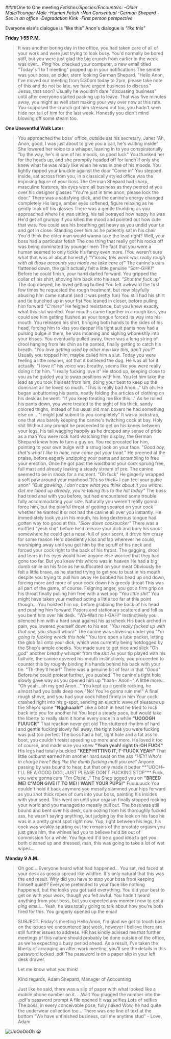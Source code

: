 ####One to One meeting
*Fetishes/Species/Encounters:
-Older Male/Younger Male
-Human Fetish
-Non Consentual
-German Shepard
-Sex in an office
-Degradation Kink
-First person perspective*

Everyone else's dialogue is "like this"
Anon's dialogue is *"like this"*

**Friday 1:55 P.M.**

>It was another boring day in the office, you had taken care of all of your work and were just trying to look busy.
>You'd normally be bored stiff, but you were just glad the big crunch from earlier in the week was over...
>*Ping*
>You checked your computer, a new email titled "Today's 1 to 1 meeting" popped up in your notifications
>The sender was your boss, an older, stern looking German Shepard.
>"Hello Anon, I've moved our meeting from 5:30pm today to 2pm, please take note of this and do not be late, we have urgent business to discuss."
>Jesus, that soon? Usually he wouldn't dare "discussing business" until after everyone started packing up to leave.
>That was five minutes away, you might as well start making your way over now at this rate.
>You supposed the crunch got him stressed out too, you hadn't seen hide nor tail of him for the last week.
>Honestly you didn't mind blowing off some steam too.

**One Uneventful Walk Later**

>You approached the boss' office, outside sat his secretary, Janet "Ah, Anon, good, I was just about to give you a call, he's waiting inside"
>She lowered her voice to a whisper, leaning in to you conspiratorially "by the way, he's in one of his moods, so good luck"
>You thanked her for the heads up, and she promptly headed off for lunch
>If only she knew what he was *really* like when he was in one of his moods.
>You lightly rapped your knuckle against the door
>"Come in"
>You stepped inside, sat across from you, in a classically styled office was the imposing figure of your boss
>The German Shepard had sharp, masculine features, his eyes were all business as they peered at you over his designer glasses
>"You're just in time anon, please lock the door."
>There was a satisfying click, and the canine's energy changed completely
>His large, amber eyes softened, figure relaxing as he gently took off his glasses
>There was a gentle thudding as you approached where he was sitting, his tail betrayed how happy he was
>He'd get all grumpy if you killed the mood and pointed out how cute that was.
>You could see his breathing get heavy as you undid your tie and got in close. Standing over him as he patiently sat in his chair
>You'd think the older man would wanna take the lead right?
>Well, your boss had a particular fetish
>The one thing that really got his rocks off was being dominated by younger men
>The fact that you were a human seemed to only tickle his fancy even more. (You weren't sure what that was all about honestly)
>*"Y'know, this week was really rough with all those accounts you made me take care of"*
>The canine's ears flattened down, the guilt actually felt a little genuine "Sorr-GHK!"
>Before he could finish, your hand darted forward. You gripped the collar of his shirt, shoving him back into his seat.
>*"Shut the fuck up"*
>The dog obeyed, he loved getting bullied
>You felt awkward the first few times he requested the rough treatment, but now playfully abusing him came natural (and it was pretty fun)
>You still had his shirt and tie bunched up in your fist
>You leaned in closer, before pulling him forward *"C'mere"*
>He feigned resistance, but you knew exactly what this slut wanted.
>Your mouths came together in a rough kiss, you could see him getting flushed as your tongue forced its way into his mouth.
>You released his shirt, bringing both hands to the sides of his head, forcing him to kiss you deeper
>His tight suit pants now had a pulsing bulge in them, he was moaning and sighing whoreishly into your kisses.
>You eventually pulled away, there was a long string of drool hanging from his chin as he panted, finally getting to catch his breath.
>*"You love getting used by other men like this, don't you?"*
>Usually you topped him, maybe called him a slut.
>Today you were feeling a little meaner, not that it bothered the dog. He was all for it actually.
>"I love it" his voice was breathy, seems like you were really doing it for him. "I really fucking love it"
>He stood up, keeping close to you as he guided you to swap positions with him. You let him take the lead as you took his seat from him, doing your best to keep up the dominant air he loved so much.
>"This is really bad Anon..." Uh oh.
>He began unbuttoning his pants, neatly folding the articles of clothing on his desk as he went.
>"If you keep treating me like this..."
>As he rolled his pants down, you were treated to the sight of his thick, sandy colored thighs, instead of his usual old man boxers he had something else on...
>"I might just submit to you completely"
>It was a jockstrap, one that was barely keeping the canine's twitching cock at bay.
>Holy shit
>Without any prompt he proceeded to get on his knees between your legs, his tail wagging happily as he dropped any sense of pride as a man
>You were rock hard watching this display, the German Shepard knew how to turn a guy on.
>You reciprocated for him, pointing to your own bulge with a smug look on your face. "*Good boy, that's what I like to hear, now come get your treat.*"
>He preened at the praise, before eagerly unzipping your pants and scrambling to free your erection.
>Once he got past the waistband your cock sprung free, full mast and already leaking a steady stream of pre.
>The canine seemed to be in shock for a moment. "Oh fuck"
>He gingerly wrapped a soft paw around your manhood
>"It's so thick~ I can feel your pulse anon"
>*"Quit gawking, I don't care what you think about it you whore. Get me lubed up already, you're taking this to the hilt today"*
>The boss had tried anal with you before, but had encountered some trouble fully accommodating your size.
>Naturally you weren't really gonna force him, but the playful threat of getting speared on your cock whether he wanted it or not had the canine all over you instantly.
>He immediately took you in his mouth, his long dexterous tongue had gotten way too good at this.
>*"Slow down cocksucker"*
>There was a muffled "yesh shir" before he'd release your dick and bury his snout somewhere he could get a nose-full of your scent, it drove him crazy for some reason
>He'd obediently kiss and lap wherever he could, worshiping away until you got him by the scruff of his neck and forced your cock right to the back of his throat.
>The gagging, drool and tears in his eyes would have anyone else worried that they had gone too far.
>But you knew this whore was in heaven
>He had a big dumb smile on his face as he suffocated on your meat
>Obviously he felt a little brave, as he started trying to get you to bust in his mouth despite you trying to pull him away
>He bobbed his head up and down, forcing more and more of your cock down his greedy throat
>This was all part of the game, of course.
>Feigning anger, you got a firm grip on his throat finally pulling him free with a wet pop *"You little shit"*
>You might have taken your method acting a little too far at this point though...
>You hoisted him up, before grabbing the back of his head and pushing him forward.
>Papers and stationary scattered and fell as you bent him over his desk.
>"Wa-Wait no I-GAH!"
>Instinctively you silenced him with a hard swat against his asscheek
>His back arched in pain, you lowered yourself down to his ear.
>"*You really fucked up with that one, you stupid whore*"
>The canine was shivering under you
>"*I'm going to fucking wreck this hole*"
>You tore open a lube packet, letting the glob fall onto your dick, which was currently being hotdogged by the Shep's ample cheeks. You made sure to get nice and slick
>"Oh god" another breathy whisper from the slut
>As your tip played with his tailhole, the canine covered his mouth instinctively, you proceeded to counter this by roughly binding his hands behind his back with your tie.
>"Th-they'll hear!" There was a genuine bit of fear in that
>*"Good"*
>Before he could protest further, you pushed.
>The canine's tight hole slowly gave way as you opened him up
>"haah~ Anon~"
>A little more...
>"Oh yeah...oh my god Anon..."
>You kept up a gentle rocking, he almost had you balls deep now
>"No! You're gonna ruin me!"
>A final rough shove, and you had your cock hilted firmly in him
>Your cock crashed right into his g-spot, sending an electric wave of pleasure up the Shep's spine
>**"Ngghaaah!"**
>Like a bitch in heat he tried to rock back into you for another hit
>You kept a steady pace, but would take the liberty to really slam it home every once in a while
>**"UOOOGH FUUUCK"**
>That reaction never got old
>The stuttered rhythm of hard and gentle fucking slowly fell away, the tight hole you were fucking was just too perfect
>The boss had a hot, tight hole and a fat ass to boot, you couldn't resist speeding up more and more.
>He loved it too of course, and made sure you knew
>**"Yeah yeah! right th-OH FUCK"**
>His legs had totally buckled
>**"KEEP HITTING IT, F-FUUCK YEAH"**
>That little outburst earned him another hard swat on the ass
>*"HEY! Who's in charge here? Beg like the dumb fucking mutt you are"*
>Anyone passing by was bound to hear, but that only made it better
>**"UOOH~ I'LL BE A GOOD DOG, JUST PLEASE DON'T FUCKING STOP"**
>Fuck, you were gonna cum
>*"I'm Close..."*
>The Shep egged you on
>**"BREED ME! C'MON GIVE IT TO ME! I WANT YOUR PUPS!"**
>Fuuuuuuck
>You couldn't hold it back anymore you messily slammed your hips forward as you shot thick ropes of cum into your boss, painting his insides with your seed.
>This went on until your orgasm finally stopped rocking your world and you managed to messily pull out.
>The boss was still bound and bent over his desk, cum oozing from his thoroughly fucked ass, he wasn't saying anything, but judging by the look on his face he was in a pretty great spot right now.
>Yup, right between his legs, his cock was weakly spurting out the remains of the prostate orgasm you just gave him, the whines led you to believe he'd be out of commission for a while.
>You figured it'd be a good idea to get you both cleaned up and dressed, man, this was going to take a lot of wet wipes...

**Monday 9 A.M.**
>Oh god...
>Everyone heard what had happened...
>You sat, red faced at your desk as gossip spread like wildfire.
>It's only natural that this was the end result.
>Why did you have to stop your boss from keeping himself quiet!?
>Everyone pretended to your face like nothing happened, but the looks you got said everything.
>You did your best to get on with your work, though you felt awful.
>You hadn't heard anything from your boss, but you expected any moment now to get a-
>*ping*
>email...
>Yeah, he was totally going to talk about how you're both fired for this. You gingerly opened up the email 
>
>SUBJECT: Friday's meeting
>Hello Anon,
>I'm glad we got to touch base on the issues we encountered last week, however I believe there are still further issues to address.
>HR has kindly advised me that further meetings of this nature should probably be done outside of the office, as we're expecting a busy period ahead.
>As a result, I've taken the liberty of arranging an after-work meeting, you'll see the details in this password locked .pdf
>The password is on a paper slip in your left desk drawer.
>
>Let me know what you think!
>
>Kind regards,
>Adam Shepard, 
>Manager of Accounting
>
>Just like he said, there was a slip of paper with what looked like a mobile phone number on it.
>...Wait
>You plugged the number into the .pdf's password prompt
>A file opened
>It was selfies
>Lots of selfies
>The boss, in every conceivable pose, fully naked
>Wow, he had quite the underwear collection too...
>There was one line of text at the bottom
>"We have unfinished business, call me anytime stud" - Love, Adam

![UoOoOoOh 😭](https://static1.e621.net/data/sample/77/67/77671f2896397c6d7d7332cd1315b17e.jpg)
